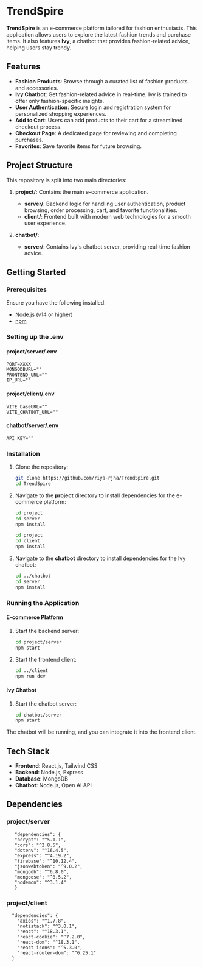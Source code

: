 # TrendSpire

**TrendSpire** is an e-commerce platform tailored for fashion enthusiasts. This application allows users to explore the latest fashion trends and purchase items. It also features **Ivy**, a chatbot that provides fashion-related advice, helping users stay trendy.

## Features

- **Fashion Products**: Browse through a curated list of fashion products and accessories.
- **Ivy Chatbot**: Get fashion-related advice in real-time. Ivy is trained to offer only fashion-specific insights.
- **User Authentication**: Secure login and registration system for personalized shopping experiences.
- **Add to Cart**: Users can add products to their cart for a streamlined checkout process.
- **Checkout Page**: A dedicated page for reviewing and completing purchases.
- **Favorites**: Save favorite items for future browsing.

## Project Structure

This repository is split into two main directories:

1. **project/**: Contains the main e-commerce application.

   - **server/**: Backend logic for handling user authentication, product browsing, order processing, cart, and favorite functionalities.
   - **client/**: Frontend built with modern web technologies for a smooth user experience.

2. **chatbot/**:
   - **server/**: Contains Ivy's chatbot server, providing real-time fashion advice.

## Getting Started

### Prerequisites

Ensure you have the following installed:

- [Node.js](https://nodejs.org/) (v14 or higher)
- [npm](https://www.npmjs.com/)

### Setting up the .env

#### project/server/.env

```
PORT=XXXX
MONGODBURL=""
FRONTEND_URL=""
IP_URL=""
```

#### project/client/.env

```
VITE_baseURL=""
VITE_CHATBOT_URL=""
```

#### chatbot/server/.env

```
API_KEY=""
```

### Installation

1. Clone the repository:

   ```bash
   git clone https://github.com/riya-rjha/TrendSpire.git
   cd TrendSpire
   ```

2. Navigate to the **project** directory to install dependencies for the e-commerce platform:

   ```bash
   cd project
   cd server
   npm install
   ```

   ```bash
   cd project
   cd client
   npm install
   ```

3. Navigate to the **chatbot** directory to install dependencies for the Ivy chatbot:

   ```bash
   cd ../chatbot
   cd server
   npm install
   ```

### Running the Application

#### E-commerce Platform

1. Start the backend server:

   ```bash
   cd project/server
   npm start
   ```

2. Start the frontend client:

   ```bash
   cd ../client
   npm run dev
   ```

#### Ivy Chatbot

1. Start the chatbot server:

   ```bash
   cd chatbot/server
   npm start
   ```

The chatbot will be running, and you can integrate it into the frontend client.

## Tech Stack

- **Frontend**: React.js, Tailwind CSS
- **Backend**: Node.js, Express
- **Database**: MongoDB
- **Chatbot**: Node.js, Open AI API

## Dependencies

### project/server

```
   "dependencies": {
   "bcrypt": "^5.1.1",
   "cors": "^2.8.5",
   "dotenv": "^16.4.5",
   "express": "^4.19.2",
   "firebase": "^10.12.4",
   "jsonwebtoken": "^9.0.2",
   "mongodb": "^6.8.0",
   "mongoose": "^8.5.2",
   "nodemon": "^3.1.4"
   }
```

### project/client

```
  "dependencies": {
    "axios": "^1.7.8",
    "notistack": "^3.0.1",
    "react": "^18.3.1",
    "react-cookie": "^7.2.0",
    "react-dom": "^18.3.1",
    "react-icons": "^5.3.0",
    "react-router-dom": "^6.25.1"
  }
```
